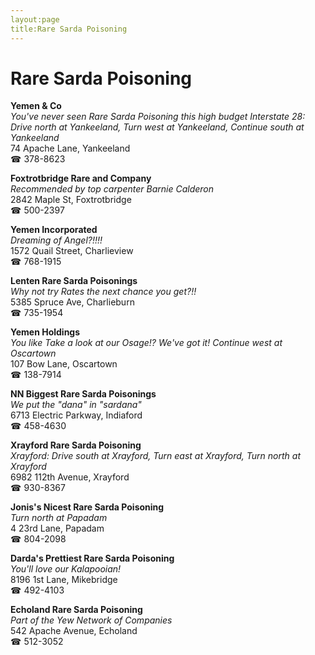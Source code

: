 ```yaml
---
layout:page
title:Rare Sarda Poisoning
---
```

# Rare Sarda Poisoning

**Yemen & Co**  
_You've never seen Rare Sarda Poisoning this high budget 
Interstate 28: Drive north at Yankeeland, Turn west at Yankeeland, Continue south at Yankeeland_  
74 Apache Lane, Yankeeland  
☎ 378-8623



**Foxtrotbridge Rare and Company**  
_Recommended by top carpenter Barnie Calderon_  
2842 Maple St, Foxtrotbridge  
☎ 500-2397



**Yemen Incorporated**  
_Dreaming of Angel?!!!!_  
1572 Quail Street, Charlieview  
☎ 768-1915



**Lenten Rare Sarda Poisonings**  
_Why not try Rates the next chance you get?!!_  
5385 Spruce Ave, Charlieburn  
☎ 735-1954



**Yemen Holdings**  
_You like Take a look at our Osage!? We've got it! 
Continue west at Oscartown_  
107 Bow Lane, Oscartown  
☎ 138-7914



**NN Biggest Rare Sarda Poisonings**  
_We put the "dana" in "sardana"_  
6713 Electric Parkway, Indiaford  
☎ 458-4630



**Xrayford Rare Sarda Poisoning**  
_Xrayford: Drive south at Xrayford, Turn east at Xrayford, Turn north at Xrayford_  
6982 112th Avenue, Xrayford  
☎ 930-8367



**Jonis's Nicest Rare Sarda Poisoning**  
_Turn north at Papadam_  
4 23rd Lane, Papadam  
☎ 804-2098



**Darda's Prettiest Rare Sarda Poisoning**  
_You'll love our Kalapooian!_  
8196 1st Lane, Mikebridge  
☎ 492-4103



**Echoland Rare Sarda Poisoning**  
_Part of the Yew Network of Companies_  
542 Apache Avenue, Echoland  
☎ 512-3052



